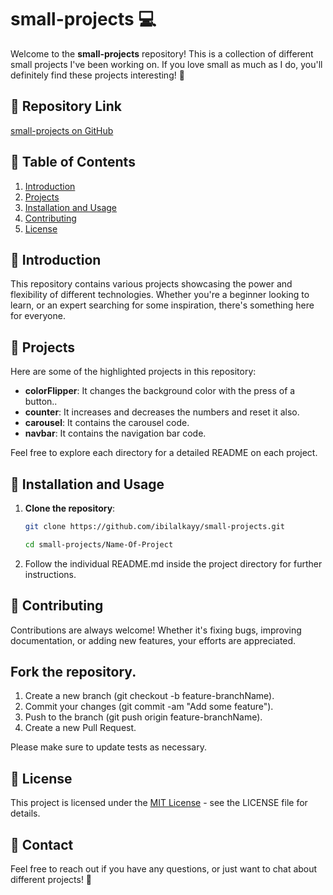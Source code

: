 # small-projects 💻

Welcome to the **small-projects** repository! This is a collection of different small projects I've been working on. If you love small as much as I do, you'll definitely find these projects interesting! 🚀

## 📎 Repository Link
[small-projects on GitHub](https://github.com/ibilalkayy/small-projects)

## 📌 Table of Contents
1. [Introduction](#introduction)
2. [Projects](#projects)
3. [Installation and Usage](#installation-and-usage)
4. [Contributing](#contributing)
5. [License](#license)

## 📘 Introduction

This repository contains various projects showcasing the power and flexibility of different technologies. Whether you're a beginner looking to learn, or an expert searching for some inspiration, there's something here for everyone.

## 📂 Projects

Here are some of the highlighted projects in this repository:

- **colorFlipper**: It changes the background color with the press of a button..
- **counter**: It increases and decreases the numbers and reset it also.
- **carousel**: It contains the carousel code.
- **navbar**: It contains the navigation bar code.

Feel free to explore each directory for a detailed README on each project.

## 🔧 Installation and Usage

1. **Clone the repository**:
   ```bash
   git clone https://github.com/ibilalkayy/small-projects.git

   cd small-projects/Name-Of-Project

2. Follow the individual README.md inside the project directory for further instructions.

## 🙋 Contributing

Contributions are always welcome! Whether it's fixing bugs, improving documentation, or adding new features, your efforts are appreciated.

## Fork the repository.

1. Create a new branch (git checkout -b feature-branchName).
2. Commit your changes (git commit -am "Add some feature").
3. Push to the branch (git push origin feature-branchName).
4. Create a new Pull Request.

Please make sure to update tests as necessary.

## 📄 License

This project is licensed under the [MIT License](LICENSE) - see the LICENSE file for details.

## 💌 Contact

Feel free to reach out if you have any questions, or just want to chat about different projects! 👋

